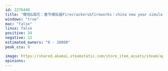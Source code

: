 ```yaml
---
id: 2276440
title: "鞭炮&烟花：春节模拟器Firecrackers&fireworks：china new year simulation"
windows: "true"
mac: "false"
linux: false
positive: 34
negative: 12
estimated_owners: "0 - 20000"
peak_ccu: 0

image: https://shared.akamai.steamstatic.com/store_item_assets/steam/apps/2276440/header.jpg?t=1675461582
opinions:
---
```

